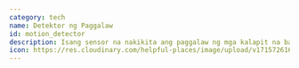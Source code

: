 ```yaml
---
category: tech
name: Detektor ng Paggalaw
id: motion_detector
description: Isang sensor na nakikita ang paggalaw ng mga kalapit na bagay.
icon: https://res.cloudinary.com/helpful-places/image/upload/v1715726166/motion_detector_tb3wil.svg
---
```

